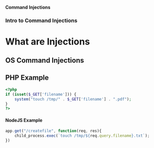 #### Command Injections

### Intro to Command Injections

# What are Injections

## OS Command Injections

## PHP Example

```php
<?php
if (isset($_GET['filename'])) {
    system("touch /tmp/" . $_GET['filename'] . ".pdf");
}
?>
```

#### NodeJS Example

```javascript
app.get("/createfile", function(req, res){
    child_process.exec(`touch /tmp/${req.query.filename}.txt`);
})
```

